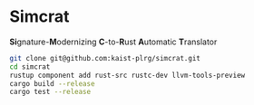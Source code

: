 # Simcrat

**Si**gnature-**M**odernizing **C**-to-**R**ust **A**utomatic **T**ranslator

```bash
git clone git@github.com:kaist-plrg/simcrat.git
cd simcrat
rustup component add rust-src rustc-dev llvm-tools-preview
cargo build --release
cargo test --release
```
